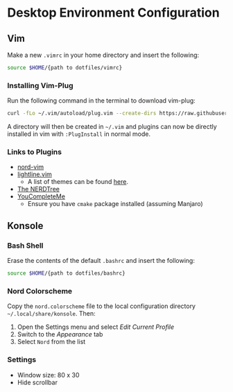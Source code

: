 # Desktop Environment Configuration

## Vim

Make a new `.vimrc` in your home directory and insert the following:

```bash
source $HOME/{path to dotfiles/vimrc}
```

### Installing Vim-Plug 

Run the following command in the terminal to download vim-plug:

```bash
curl -fLo ~/.vim/autoload/plug.vim --create-dirs https://raw.githubusercontent.com/junegunn/vim-plug/master/plug.vim
```

A directory will then be created in `~/.vim` and plugins can now be directly installed in vim with `:PlugInstall` in normal mode.

### Links to Plugins

- [nord-vim](https://github.com/arcticicestudio/nord-vim)
- [lightline.vim](https://github.com/itchyny/lightline.vim)
    - A list of themes can be found [here](https://github.com/itchyny/lightline.vim/blob/master/colorscheme.md).
- [The NERDTree](https://github.com/preservim/nerdtree)
- [YouCompleteMe](https://github.com/ycm-core/YouCompleteMe)
    - Ensure you have `cmake` package installed (assuming Manjaro)

## Konsole

### Bash Shell

Erase the contents of the default `.bashrc` and insert the following:

```bash
source $HOME/{path to dotfiles/bashrc}
```

### Nord Colorscheme

Copy the `nord.colorscheme` file to the local configuration directory `~/.local/share/konsole`. Then:

1. Open the Settings menu and select *Edit Current Profile*
2. Switch to the *Appearance* tab
3. Select `Nord` from the list

### Settings

- Window size: 80 x 30
- Hide scrollbar
